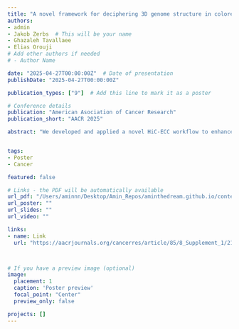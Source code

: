 ```yaml
---
title: "A novel framework for deciphering 3D genome structure in colorectal cancer"
authors:
- admin
- Jakob Zerbs  # This will be your name
- Ghazaleh Tavallaee
- Elias Orouji
# Add other authors if needed
# - Author Name

date: "2025-04-27T00:00:00Z"  # Date of presentation
publishDate: "2025-04-27T00:00:00Z"

publication_types: ["9"]  # Add this line to mark it as a poster

# Conference details
publication: "American Asociation of Cancer Research"
publication_short: "AACR 2025"

abstract: "We developed and applied a novel HiC-ECC workflow to enhance chromatin interaction data from 15 colorectal cancer organoid models, revealing four distinct 3D genome subtypes linked to tumor heterogeneity and metastatic potential. This approach offers new insights into CRC epigenomics and supports its integration into patient stratification and targeted therapy.."


tags:
- Poster
- Cancer

featured: false

# Links - the PDF will be automatically available
url_pdf: "/Users/aminnn/Desktop/Amin_Repos/aminthedream.github.io/content/publication/poster-4/poster.pdf"  # This will link to your local PDF file
url_poster: ""
url_slides: ""
url_video: ""

links:
- name: Link
  url: "https://aacrjournals.org/cancerres/article/85/8_Supplement_1/215/755404/Abstract-215-A-novel-framework-for-deciphering-3D"



# If you have a preview image (optional)
image:
  placement: 1
  caption: 'Poster preview'
  focal_point: "Center"
  preview_only: false

projects: []
---
```


